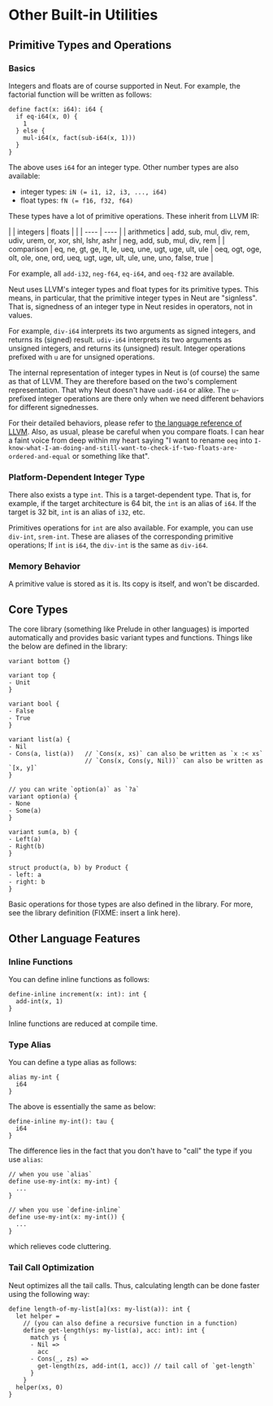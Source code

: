# Other Built-in Utilities

## Primitive Types and Operations

### Basics

Integers and floats are of course supported in Neut. For example, the factorial function will be written as follows:

```neut
define fact(x: i64): i64 {
  if eq-i64(x, 0) {
    1
  } else {
    mul-i64(x, fact(sub-i64(x, 1)))
  }
}
```

The above uses `i64` for an integer type. Other number types are also available:

- integer types: `iN (= i1, i2, i3, ..., i64)`
- float types: `fN (= f16, f32, f64)`

These types have a lot of primitive operations. These inherit from LLVM IR:

|             | integers                                                      | floats                                                                            |
|             | ----                                                          | ----                                                                              |
| arithmetics | add, sub, mul, div, rem, udiv, urem, or, xor, shl, lshr, ashr | neg, add, sub, mul, div, rem                                                      |
| comparison  | eq, ne, gt, ge, lt, le, ueq, une, ugt, uge, ult, ule          | oeq, ogt, oge, olt, ole, one, ord, ueq, ugt, uge, ult, ule, une, uno, false, true |

For example, all `add-i32`, `neg-f64`, `eq-i64`, and `oeq-f32` are available.

Neut uses LLVM's integer types and float types for its primitive types. This means, in particular, that the primitive integer types in Neut are "signless". That is, signedness of an integer type in Neut resides in operators, not in values.

For example, `div-i64` interprets its two arguments as signed integers, and returns its (signed) result. `udiv-i64` interprets its two arguments as unsigned integers, and returns its (unsigned) result. Integer operations prefixed with `u` are for unsigned operations.

The internal representation of integer types in Neut is (of course) the same as that of LLVM. They are therefore based on the two's complement representation. That why Neut doesn't have `uadd-i64` or alike. The `u`-prefixed integer operations are there only when we need different behaviors for different signednesses.

For their detailed behaviors, please refer to [the language reference of LLVM](https://llvm.org/docs/LangRef.html). Also, as usual, please be careful when you compare floats. I can hear a faint voice from deep within my heart saying "I want to rename `oeq` into `I-know-what-I-am-doing-and-still-want-to-check-if-two-floats-are-ordered-and-equal` or something like that".

### Platform-Dependent Integer Type

There also exists a type `int`. This is a target-dependent type. That is, for example, if the target architecture is 64 bit, the `int` is an alias of `i64`. If the target is 32 bit, `int` is an alias of `i32`, etc.

Primitives operations for `int` are also available. For example, you can use `div-int`, `srem-int`. These are aliases of the corresponding primitive operations; If `int` is `i64`, the `div-int` is the same as `div-i64`.

### Memory Behavior

A primitive value is stored as it is. Its copy is itself, and won't be discarded.

## Core Types

The core library (something like Prelude in other languages) is imported automatically and provides basic variant types and functions. Things like the below are defined in the library:

```neut
variant bottom {}

variant top {
- Unit
}

variant bool {
- False
- True
}

variant list(a) {
- Nil
- Cons(a, list(a))   // `Cons(x, xs)` can also be written as `x :< xs`
                     // `Cons(x, Cons(y, Nil))` can also be written as `[x, y]`
}

// you can write `option(a)` as `?a`
variant option(a) {
- None
- Some(a)
}

variant sum(a, b) {
- Left(a)
- Right(b)
}

struct product(a, b) by Product {
- left: a
- right: b
}
```

Basic operations for those types are also defined in the library. For more, see the library definition (FIXME: insert a link here).

## Other Language Features

### Inline Functions

You can define inline functions as follows:

```neut
define-inline increment(x: int): int {
  add-int(x, 1)
}
```

Inline functions are reduced at compile time.

### Type Alias

You can define a type alias as follows:

```neut
alias my-int {
  i64
}
```

The above is essentially the same as below:

```neut
define-inline my-int(): tau {
  i64
}
```

The difference lies in the fact that you don't have to "call" the type if you use `alias`:

```neut
// when you use `alias`
define use-my-int(x: my-int) {
  ...
}

// when you use `define-inline`
define use-my-int(x: my-int()) {
  ...
}
```

which relieves code cluttering.

### Tail Call Optimization

Neut optimizes all the tail calls. Thus, calculating length can be done faster using the following way:

```neut
define length-of-my-list[a](xs: my-list(a)): int {
  let helper =
    // (you can also define a recursive function in a function)
    define get-length(ys: my-list(a), acc: int): int {
      match ys {
      - Nil =>
        acc
      - Cons(_, zs) =>
        get-length(zs, add-int(1, acc)) // tail call of `get-length`
      }
    }
  helper(xs, 0)
}
```

